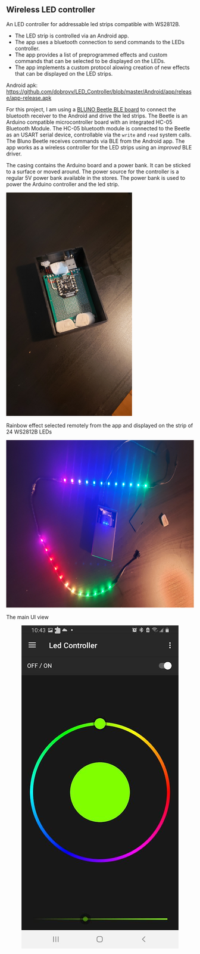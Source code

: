 <h2>Wireless LED controller</h2> 

An LED controller for addressable led strips compatible with WS2812B.

 * The LED strip is controlled via an Android app.
 * The app uses a bluetooth connection to send commands to the LEDs controller.
 * The app provides a list of preprogrammed effects and custom commands that can be selected to be displayed on the LEDs.
 * The app implements a custom protocol alowing creation of new effects that can be displayed on the LED strips.
 
 Android apk: <a>https://github.com/dobrovv/LED_Controller/blob/master/Android/app/release/app-release.apk</a>
 
 
 For this project, I am using a <a href="https://www.dfrobot.com/product-1259.html">BLUNO Beetle BLE board<a> to connect the bluetooth receiver to the Android and drive the led strips.
 The Beetle is an Arduino compatible microcontroller board with an integrated HC-05 Bluetooth Module.
 The HC-05 bluetooth module is connected to the Beetle as an USART serial device, controllable via the ```write``` and ```read``` system calls. 
 The Bluno Beetle receives commands via BLE from the Android app. The app works as a wireless controller for the LED strips using an _improved_ BLE driver.

The casing contains the Arduino board and a power bank. It can be sticked to a surface or moved around. The power source for the controller is a regular 5V power bank available in the stores. The power bank is used to power the Arduino controller and the led strip.

<p align="left">
<img src="https://github.com/dobrovv/LED_Controller/blob/master/Screens/20200823_015720.jpg?raw=true" width="338" height="600">
</p>

Rainbow effect selected remotely from the app and displayed on the strip of 24 WS2812B LEDs

<p align="center">
<img src="https://github.com/dobrovv/LED_Controller/blob/master/Screens/20200823_021428_2.jpg?raw=true" width="800" height="450">
</p>

The main UI view

<p align="center">
<img src="https://github.com/dobrovv/LED_Controller/blob/master/Screens/0.jpg?raw=true">
</p>
